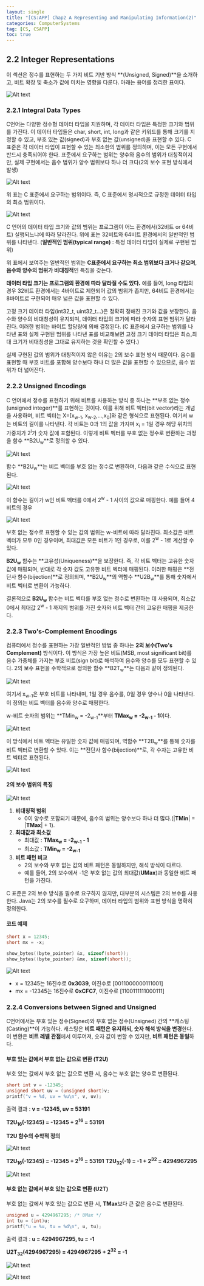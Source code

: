 ```yaml
---
layout: single
title: "[CS:APP] Chap2 A Representing and Manipulating Information(2)"
categories: ComputerSystems
tag: [CS, CSAPP]
toc: true
---
```


## 2.2 Integer Representations

 이 섹션은 정수를 표현하는 두 가지 비트 기반 방식 **(Unsigned, Signed)**을 소개하고, 비트 확장 및 축소가 값에 미치는 영향을 다룬다. 아래는 용어를 정리한 표이다.

 ![Alt text](/assets/images/chap2_2.png)

### 2.2.1 Integral Data Types

 C언어는 다양한 정수형 데이터 타입을 지원하며, 각 데이터 타입은 특정한 크기와 범위를 가진다. 이 데이터 타입들은 char, short, int, long과 같은 키워드를 통해 크기를 지정할 수 있고, 부호 있는 값(signed)과 부호 없는 값(unsigned)을 표현할 수 있다. C 표준은 각 데이터 타입이 표현할 수 있는 최소한의 범위를 정의하며, 이는 모든 구현에서 반드시 충족되어야 한다. 표준에서 요구하는 범위는 양수와 음수의 범위가 대칭적이지만, 실제 구현에서는 음수 범위가 양수 범위보다 하나 더 크다(2의 보수 표현 방식에서 발생)

 ![Alt text](/assets/images/GuarantedRanges.png)

 위 표는 C 표준에서 요구하는 범위이다. 즉, C 표준에서 명시적으로 규정한 데이터 타입의 최소 범위이다.

 ![Alt text](/assets/images/typicalranges.png)

 C 언어의 데이터 타입 크기와 값의 범위는 프로그램이 어느 환경에서(32비트 or 64비트) 실행되느냐에 따라 달라진다. 위에 표는 32비트와 64비트 환경에서의 일반적인 범위를 나타낸다. (**일반적인 범위(typical range)** : 특정 데이터 타입이 실제로 구현된 범위) 
 
 위 표에서 보여주는 일반적인 범위는 **C표준에서 요구하는 최소 범위보다 크거나 같으며**, **음수와 양수의 범위가 비대칭적**인 특징을 갖는다. 
 
 **데이터 타입 크기는 프로그램의 환경에 따라 달라질 수도 있다.** 예를 들어, long 타입의 경우 32비트 환경에서는 4바이트로 제한되어 값의 범위가 좁지만, 64비트 환경에서는 8바이트로 구현되어 매우 넓은 값을 표현할 수 있다. 

 고정 크기 데이터 타입(int32_t, uint32_t...)은 정확히 정해진 크기와 값을 보장한다. 음수와 양수의 비대칭성이 유지되며, 데이터 타입의 크기에 따라 숫자의 표현 범위가 달라진다. 이러한 범위는 바이트 할당량에 의해 결정된다. (C 표준에서 요구하는 범위를 나타낸 표와 실제 구현된 범위를 나타낸 표를 비교해보면 고정 크기 데이터 타입은 최소,최대 크기가 비대칭성을 그대로 유지하는 것을 확인할 수 있다.)

 실제 구현된 값의 범위가 대칭적이지 않은 이유는 2의 보수 표현 방식 때문이다. 음수를 표현할 때 부호 비트를 포함해 양수보다 하나 더 많은 값을 표현할 수 있으므로, 음수 범위가 더 넓어진다.

### 2.2.2 Unsigned Encodings

 C 언어에서 정수를 표현하기 위해 비트를 사용하는 방식 중 하나는 **부호 없는 정수(unsigned integer)**를 표현하는 것이다. 이를 위해 비트 벡터(bit vector)라는 개념을 사용하며, 비트 벡터는 X=[x<sub>w-1</sub>, x<sub>w-2</sub>,...,x<sub>0</sub>]와 같은 형식으로 표현된다. 여기서 w는 비트의 길이를 나타낸다. 각 비트는 0과 1의 값을 가지며 x<sub>i</sub> = 1일 경우 해당 위치의 가중치가 2<sup>i</sup>가 숫자 값에 포함된다. 이렇게 비트 벡터를 부호 없는 정수로 변환하는 과정을 함수 **B2U<sub>w</sub>**로 정의할 수 있다.

 ![Alt text](/assets/images/unsignednumex.png)

 함수 **B2U<sub>w</sub>**는 비트 벡터를 부호 없는 정수로 변환하며, 다음과 같은 수식으로 표현된다.

 ![Alt text](/assets/images/eqation2_1.png)

 이 함수는 길이가 w인 비트 벡터를 0에서 2<sup>w</sup> - 1 사이의 값으로 매핑한다. 예를 들어 4비트의 경우

 ![Alt text](/assets/images/2_1ex.png)
 
 부호 없는 정수로 표현할 수 있는 값의 범위는 w-비트에 따라 달라진다. 최소값은 비트 벡터가 모두 0인 경우이며, 최대값은 모든 비트가 1인 경우로, 이를 2<sup>w</sup> - 1로 계산할 수 있다. 

 **B2U<sub>w</sub>** 함수는 **고유성(Uniqueness)**을 보장한다. 즉, 각 비트 벡터는 고유한 숫자 값에 매핑되며, 반대로 각 숫자 값도 고유한 비트 벡터에 매핑된다. 이러한 매핑은 **전단사 함수(bijection)**로 정의되며,  **B2U<sub>w</sub>**의 역함수  **U2B<sub>w</sub>**를 통해 숫자에서 비트 벡터로 변환이 가능하다. 

 결론적으로  **B2U<sub>w</sub>** 함수는 비트 벡터를 부호 없는 정수로 변환하는 데 사용되며, 최소값 0에서 최대값 2<sup>w</sup> - 1 까지의 범위를 가진 숫자와 비트 벡터 간의 고유한 매핑을 제공한다.

 ### 2.2.3 Two's-Complement Encodings

 컴퓨터에서 정수를 표현하는 가장 일반적인 방법 중 하나는 **2의 보수(Two's Complement)** 방식이다. 이 방식은 가장 높은 비트(MSB, most significant bit)를 음수 가중체를 가지는 부호 비트(sign bit)로 해석하여 음수와 양수를 모두 표현할 수 있다. 2의 보수 표현을 수학적으로 정의한 함수 **B2T<sub>w</sub>**는 다음과 같이 정의된다.

 ![Alt text](/assets/images/equation2_3.png)

 여기서 x<sub>w-1</sub>은 부호 비트를 나타내며, 1일 경우 음수를, 0일 경우 양수나 0을 나타낸다. 이 정의는 비트 벡터를 음수와 양수로 매핑한다.

 w-비트 숫자의 범위는 **TMin<sub>w</sub> = -2<sub>w-1</sub>**부터 **TMax<sub>w</sub> = -2<sub>w-1</sub> - 1**이다.

 ![Alt text](/assets/images/2_3ex.png)

 이 방식에서 비트 벡터는 유일한 숫자 값에 매핑되며, 역함수 **T2B<sub>w</sub>**를 통해 숫자를 비트 벡터로 변환할 수 있다. 이는 **전단사 함수(bijection)**로, 각 수자는 고유한 비트 벡터로 표현된다.

 ![Alt text](/assets/images/Figure2_13.png)

#### 2의 보수 범위의 특징

![Alt text](/assets/images/Figure2_14.png)

 1. **비대칭적 범위**
    - 0이 양수로 포함되기 때문에, 음수의 범위는 양수보다 하나 더 많다.(|**TMin**| = |**TMax**| + 1).
 2. **최대값과 최소값**
    - 최대값 : **TMax<sub>w</sub> = -2<sub>w-1</sub> - 1**
    - 최소값 : **TMin<sub>w</sub> = -2<sub>w-1</sub>**
 3. **비트 패턴 비교**
    - 2의 보수와 부호 없는 값의 비트 패턴은 동일하지만, 해석 방식이 다르다.
    - 예를 들어, 2의 보수에서 -1은 부호 없는 값의 최대값(**UMax**)과 동일한 비트 패턴을 가진다.

C 표준은 2의 보수 방식을 필수로 요구하지 않지만, 대부분의 시스템은 2의 보수를 사용한다. Java는 2의 보수를 필수로 요구하며, 데이터 타입의 범위와 표현 방식을 명확히 정의한다.

#### 코드 예제

 ```c
short x = 12345;
short mx = -x;

show_bytes((byte_pointer) &x, sizeof(short));
show_bytes((byte_pointer) &mx, sizeof(short));
```

![Alt text](/assets/images/Figure2_15.png)

 - x = 12345는 16진수로 **0x3039**, 이진수로 [0011000000111001]
 - mx = -12345는 16진수로 **0xCFC7**, 이진수로 [1100111111000111]

### 2.2.4 Conversions between Signed and Unsigned

 C언어에서는 부호 있는 정수(Signed)와 부호 없는 정수(Unsigned) 간의 **캐스팅(Casting)**이 가능하다. 캐스팅은 **비트 패턴은 유지하되, 숫자 해석 방식을 변경**한다. 이 변환은 **비트 레벨 관점**에서 이루어져, 숫자 값이 변할 수 있지만, **비트 패턴은 동일**하다.

#### 부호 있는 값에서 부호 없는 값으로 변환 (T2U)

 부호 있는 값에서 부호 없는 값으로 변환 시, 음수는 부호 없는 양수로 변환된다.

 ```c
 short int v = -12345;
 unsigned short uv = (unsigned short)v;
 printf("v = %d, uv = %u\n", v, uv);
 ```

 출력 결과 : **v = -12345, uv = 53191**

 **T2U<sub>16</sub>(-12345) = -12345 + 2<sup>16</sup> = 53191**

 **T2U 함수의 수학적 정의**

 ![Alt text](/assets/images/equation2_5.png)

 **T2U<sub>16</sub>(-12345) = -12345 + 2<sup>16</sup> = 53191**
 **T2U<sub>32</sub>(-1) = -1 + 2<sup>32</sup> = 4294967295**

 ![Alt text](/assets/images/Figure2_17.png)

#### 부호 없는 값에서 부호 있는 값으로 변환 (U2T)

 부호 없는 값에서 부호 있는 값으로 변환 시, **TMax**보다 큰 값은 음수로 변환된다.

 ```c
 unsigned u = 4294967295; /* UMax */
 int tu = (int)u;
 printf("u = %u, tu = %d\n", u, tu);
 ```

 출력 결과 : **u = 4294967295, tu = -1**

 **U2T<sub>32</sub>(4294967295) = 4294967295 + 2<sup>32</sup> = -1**

 ![Alt text](/assets/images/equation2_7.png)

 ![Alt text](/assets/images/Figure2_18.png)


